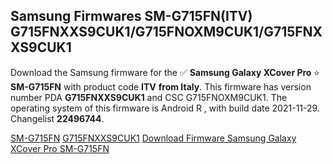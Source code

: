 <h2>Samsung Firmwares SM-G715FN(ITV) G715FNXXS9CUK1/G715FNOXM9CUK1/G715FNXXS9CUK1</h2>
Download the Samsung firmware for the ✅ <strong>Samsung Galaxy XCover Pro </strong> ⭐ <strong>SM-G715FN</strong> with product code <strong>ITV</strong> <strong> from Italy</strong>. This firmware has version number PDA <strong>G715FNXXS9CUK1</strong> and CSC G715FNOXM9CUK1. The operating system of this firmware is Android R , with build date 2021-11-29. Changelist <strong>22496744</strong>.


[SM-G715FN](https://samfirm.shop/samsung/model/SM-G715FN)
[G715FNXXS9CUK1](https://samfirm.shop/samsung/pda/G715FNXXS9CUK1)
[Download Firmware Samsung Galaxy XCover Pro SM-G715FN](https://samfirm.shop/samsung/firmware/478291)
